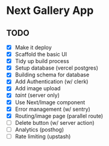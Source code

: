 # Next Gallery App

## TODO

- [x] Make it deploy
- [x] Scaffold the basic UI
- [x] Tidy up build process
- [x] Setup database (vercel postgres)
- [x] Building schema for database
- [x] Add Authentication (w/ clerk)
- [x] Add image upload
- [x] *taint* (server only)
- [x] Use Next/Image component
- [x] Error management (w/ sentry)
- [x] Routing/image page (parallel route)
- [ ] Delete button (w/ server action)
- [ ] Analytics (posthog)
- [ ] Rate limiting (upstash)
